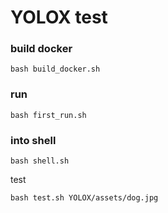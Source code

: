 # YOLOX test

### build docker

```
bash build_docker.sh
``` 

### run
```
bash first_run.sh
```

### into shell
```
bash shell.sh
```

test
```
bash test.sh YOLOX/assets/dog.jpg
```
